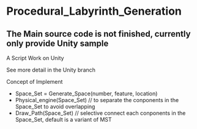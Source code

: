 # Procedural_Labyrinth_Generation 

## The Main source code is not finished, currently only provide Unity sample

 A Script Work on Unity
 
 See more detail in the Unity branch
 
 Concept of Implement
 - Space_Set = Generate_Space(number, feature, location) 
 - Physical_engine(Space_Set) // to separate the conponents in the Space_Set to avoid overlapping
 - Draw_Path(Space_Set)  // selective connect each conponents in the Space_Set, default is a variant of MST
